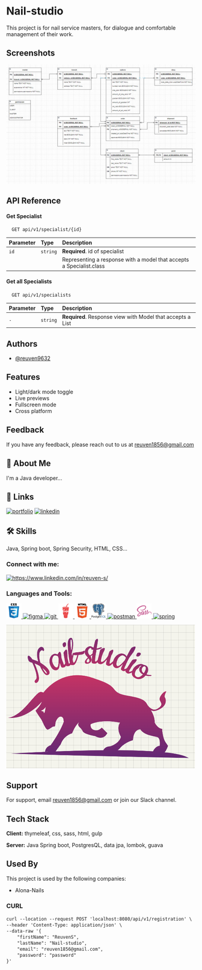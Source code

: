 
# Nail-studio

This project is for nail service masters, for dialogue and comfortable management of their work.
## Screenshots

![App Screenshot](https://github.com/reuven9632/Nail_studio/blob/main/src/main/resources/static/images/Nais_studio.PNG)


## API Reference

#### Get Specialist

```http
  GET api/v1/specialist/{id}
```

| Parameter | Type     | Description                |
| :-------- | :------- | :------------------------- |
| `id` | `string` | **Required**. id of specialist
|           |           |Representing a response with a model that accepts a Specialist.class |

#### Get all Specialists

```http
  GET api/v1/specialists
```

| Parameter | Type     | Description                       |
| :-------- | :------- | :-------------------------------- |
| `-`      | `string` | **Required**. Response view with Model that accepts a List<Specialist> |



## Authors

- [@reuven9632](https://github.com/reuven9632)


## Features

- Light/dark mode toggle
- Live previews
- Fullscreen mode
- Cross platform


## Feedback

If you have any feedback, please reach out to us at reuven1856@gmail.com


## 🚀 About Me
I'm a Java developer...


## 🔗 Links
[![portfolio](https://img.shields.io/badge/my_portfolio-000?style=for-the-badge&logo=ko-fi&logoColor=white)](https://github.com/reuven9632/Nail_studio)
[![linkedin](https://img.shields.io/badge/linkedin-0A66C2?style=for-the-badge&logo=linkedin&logoColor=white)](https://www.linkedin.com/in/reuven-s/)


## 🛠 Skills
Java, Spring boot, Spring Security, HTML, CSS...

<h3 align="left">Connect with me:</h3>
<p align="left">
<a href="https://www.linkedin.com/in/reuven-s/" target="blank"><img align="center" src="https://raw.githubusercontent.com/rahuldkjain/github-profile-readme-generator/master/src/images/icons/Social/linked-in-alt.svg" alt="https://www.linkedin.com/in/reuven-s/" height="30" width="40" /></a>
</p>

<h3 align="left">Languages and Tools:</h3>
<p align="left"> <a href="https://www.w3schools.com/css/" target="_blank" rel="noreferrer"> <img src="https://raw.githubusercontent.com/devicons/devicon/master/icons/css3/css3-original-wordmark.svg" alt="css3" width="40" height="40"/> </a> <a href="https://www.figma.com/" target="_blank" rel="noreferrer"> <img src="https://www.vectorlogo.zone/logos/figma/figma-icon.svg" alt="figma" width="40" height="40"/> </a> <a href="https://git-scm.com/" target="_blank" rel="noreferrer"> <img src="https://www.vectorlogo.zone/logos/git-scm/git-scm-icon.svg" alt="git" width="40" height="40"/> </a> <a href="https://gulpjs.com" target="_blank" rel="noreferrer"> <img src="https://raw.githubusercontent.com/devicons/devicon/master/icons/gulp/gulp-plain.svg" alt="gulp" width="40" height="40"/> </a> <a href="https://www.w3.org/html/" target="_blank" rel="noreferrer"> <img src="https://raw.githubusercontent.com/devicons/devicon/master/icons/html5/html5-original-wordmark.svg" alt="html5" width="40" height="40"/> </a> <a href="https://www.postgresql.org" target="_blank" rel="noreferrer"> <img src="https://raw.githubusercontent.com/devicons/devicon/master/icons/postgresql/postgresql-original-wordmark.svg" alt="postgresql" width="40" height="40"/> </a> <a href="https://postman.com" target="_blank" rel="noreferrer"> <img src="https://www.vectorlogo.zone/logos/getpostman/getpostman-icon.svg" alt="postman" width="40" height="40"/> </a> <a href="https://sass-lang.com" target="_blank" rel="noreferrer"> <img src="https://raw.githubusercontent.com/devicons/devicon/master/icons/sass/sass-original.svg" alt="sass" width="40" height="40"/> </a> <a href="https://spring.io/" target="_blank" rel="noreferrer"> <img src="https://www.vectorlogo.zone/logos/springio/springio-icon.svg" alt="spring" width="40" height="40"/> </a> </p>



![Logo](https://github.com/reuven9632/Nail_studio/blob/main/src/main/resources/static/images/logo2.PNG)


## Support

For support, email reuven1856@gmail.com or join our Slack channel.


## Tech Stack

**Client:** thymeleaf, css, sass, html, gulp

**Server:** Java Spring boot, PostgresQL, data jpa, lombok, guava


## Used By

This project is used by the following companies:

- Alona-Nails



### CURL
```
curl --location --request POST 'localhost:8080/api/v1/registration' \
--header 'Content-Type: application/json' \
--data-raw '{
    "firstName": "ReuvenS",
    "lastName": "Nail-studio",
    "email": "reuven1856@gmail.com",
    "password": "password"
}'
```